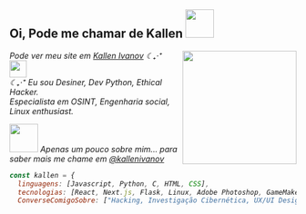 <h2> Oi, Pode me chamar de Kallen <img src="https://media.tenor.com/iuZh8x_iFkQAAAAi/apple-deathnote.gif" width="50"></h2>
<img align="right" height="200" src="https://media4.giphy.com/media/bqm6WOjuLu480/200w.gif"  />
<p><em>Pode ver meu site em <a href="https://kallenivanov.site">Kallen Ivanov</a> ☾₊‧⁺  <img src="https://64.media.tumblr.com/aa59ba98e0208c2c4a7980360e59f020/a3a26d671076b72b-9b/s540x810/cc0ac15733bf40b86ca656e5f39ffdf5ca94f877.gif" width="30"></br>☾₊‧⁺ Eu sou Desiner, Dev Python, Ethical Hacker. 
<br> Especialista em OSINT, Engenharia social, Linux enthusiast. 
  
<img src="https://i.pinimg.com/originals/f3/90/b1/f390b1afe8f0fbdff0bdbe09892d6e9b.gif" width="50">  Apenas um pouco sobre mim... para saber mais me chame em <a href="https://instagram.com/kallenivanov">@kallenivanov</a>

```javascript
const kallen = {
  linguagens: [Javascript, Python, C, HTML, CSS],
  tecnologias: [React, Next.js, Flask, Linux, Adobe Photoshop, GameMaker],
  ConverseComigoSobre: ["Hacking, Investigação Cibernética, UX/UI Design"], }
```

